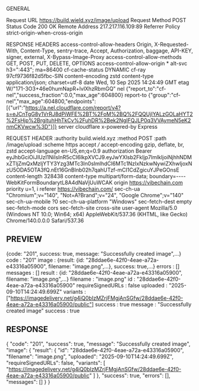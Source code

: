 GENERAL

Request URL
https://build.wield.xyz/image/upload
Request Method
POST
Status Code
200 OK
Remote Address
217.217.116.109:89
Referrer Policy
strict-origin-when-cross-origin


RESPONSE HEADERS
access-control-allow-headers
Origin, X-Requested-With, Content-Type, sentry-trace, Accept, Authorization, baggage, API-KEY, signer, external, X-Bypass-Image-Proxy
access-control-allow-methods
GET, POST, PUT, DELETE, OPTIONS
access-control-allow-origin
*
alt-svc
h3=":443"; ma=86400
cf-cache-status
DYNAMIC
cf-ray
97cf9736f82d5fbc-SIN
content-encoding
zstd
content-type
application/json; charset=utf-8
date
Wed, 10 Sep 2025 14:24:49 GMT
etag
W/"171-3O3+46e0humNapR+lvlXhzRbmGQ"
nel
{"report_to":"cf-nel","success_fraction":0.0,"max_age":604800}
report-to
{"group":"cf-nel","max_age":604800,"endpoints":[{"url":"https://a.nel.cloudflare.com/report/v4?s=eJCnTgG8y1VrRJ8dPiWFE%2BT%2FoM%2BQ%2FQQUjIYALzGOLaHYT2%2FsHjp%2BrgituhHhTkCv%2FuhDR%2Bek2NgIFQJLP0q3VVAymeN5eK2nmCKVwcw%3D"}]}
server
cloudflare
x-powered-by
Express




REQUEST HEADER
:authority
build.wield.xyz
:method
POST
:path
/image/upload
:scheme
https
accept
*/*
accept-encoding
gzip, deflate, br, zstd
accept-language
en-US,en;q=0.9
authorization
Bearer eyJhbGciOiJIUzI1NiIsInR5cCI6IkpXVCJ9.eyJwYXlsb2FkIjp7ImlkIjoiNjhhNDMxZTljZmQxMzljYTY3Yzg3MTc3In0sImlhdCI6MTc1NzIxNzkwNywiZXhwIjoxNzU5ODA5OTA3fQ.nEt16GnBlnb02h7qahUTzf-mCI1CdZgicuYJPeGOnsE
content-length
328438
content-type
multipart/form-data; boundary=----WebKitFormBoundarytL8A4dNaVjUuWCAK
origin
https://vibechain.com
priority
u=1, i
referer
https://vibechain.com/
sec-ch-ua
"Chromium";v="140", "Not=A?Brand";v="24", "Google Chrome";v="140"
sec-ch-ua-mobile
?0
sec-ch-ua-platform
"Windows"
sec-fetch-dest
empty
sec-fetch-mode
cors
sec-fetch-site
cross-site
user-agent
Mozilla/5.0 (Windows NT 10.0; Win64; x64) AppleWebKit/537.36 (KHTML, like Gecko) Chrome/140.0.0.0 Safari/537.36


## PREVIEW
{code: "201", success: true, message: "Successfully created image",…}
code
: 
"201"
image
: 
{result: {id: "28ddae6e-42f0-4eae-a72a-e43316a05900", filename: "image.png",…}, success: true,…}
errors
: 
[]
messages
: 
[]
result
: 
{id: "28ddae6e-42f0-4eae-a72a-e43316a05900", filename: "image.png",…}
filename
: 
"image.png"
id
: 
"28ddae6e-42f0-4eae-a72a-e43316a05900"
requireSignedURLs
: 
false
uploaded
: 
"2025-09-10T14:24:49.699Z"
variants
: 
["https://imagedelivery.net/g4iQ0bIzMZrjFMgjAnSGfw/28ddae6e-42f0-4eae-a72a-e43316a05900/public"]
success
: 
true
message
: 
"Successfully created image"
success
: 
true


## RESPONSE
{
    "code": "201",
    "success": true,
    "message": "Successfully created image",
    "image": {
        "result": {
            "id": "28ddae6e-42f0-4eae-a72a-e43316a05900",
            "filename": "image.png",
            "uploaded": "2025-09-10T14:24:49.699Z",
            "requireSignedURLs": false,
            "variants": [
                "https://imagedelivery.net/g4iQ0bIzMZrjFMgjAnSGfw/28ddae6e-42f0-4eae-a72a-e43316a05900/public"
            ]
        },
        "success": true,
        "errors": [],
        "messages": []
    }
}